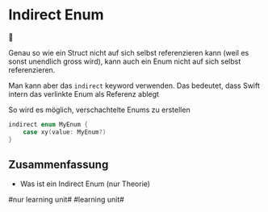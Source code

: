 # Indirect Enum
🚏

Genau so wie ein Struct nicht auf sich selbst referenzieren kann (weil es sonst unendlich gross wird), kann auch ein Enum nicht auf sich selbst referenzieren.

Man kann aber das `indirect` keyword verwenden. Das bedeutet, dass Swift intern das verlinkte Enum als Referenz ablegt

So wird es möglich, verschachtelte Enums zu erstellen

```swift
indirect enum MyEnum {
    case xy(value: MyEnum?)
}
```

## Zusammenfassung
- Was ist ein Indirect Enum (nur Theorie)


#nur learning unit# #learning unit#